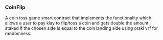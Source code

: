 ### CoinFlip

A coin toss game smart contract that implements the functionality which allows a user to pay klay to flip/toss a coin and gets double the amount staked if the chosen side is equal to the coin landing side using orakl vrf for randomness.